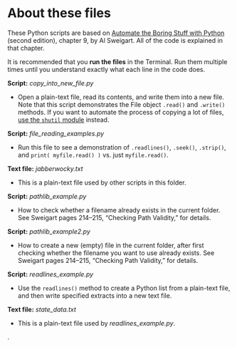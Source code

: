 # About these files

These Python scripts are based on [Automate the Boring Stuff with Python](https://automatetheboringstuff.com/) (second edition), chapter 9, by Al Sweigart. All of the code is explained in that chapter.

It is recommended that you **run the files** in the Terminal. Run them multiple times until you understand exactly what each line in the code does.

**Script:** *copy_into_new_file.py*

- Open a plain-text file, read its contents, and write them into a new file. Note that this script demonstrates the File object `.read()` and `.write()` methods. If you want to automate the process of copying a lot of files, [use the `shutil` module](https://docs.python.org/3/library/shutil.html) instead.

**Script:** *file_reading_examples.py*

- Run this file to see a demonstration of `.readlines()`, `.seek()`, `.strip()`, and `print( myfile.read() )` vs. just `myfile.read()`.

**Text file:** *jabberwocky.txt*

- This is a plain-text file used by other scripts in this folder.

**Script:** *pathlib_example.py*

- How to check whether a filename already exists in the current folder. See Sweigart pages 214–215, “Checking Path Validity,” for details.

**Script:** *pathlib_example2.py*

- How to create a new (empty) file in the current folder, after first checking whether the filename you want to use already exists. See Sweigart pages 214–215, “Checking Path Validity,” for details.

**Script:** *readlines_example.py*

- Use the `readlines()` method to create a Python list from a plain-text file, and then write specified extracts into a new text file.

**Text file:** *state_data.txt*

- This is a plain-text file used by *readlines_example.py*.

.
